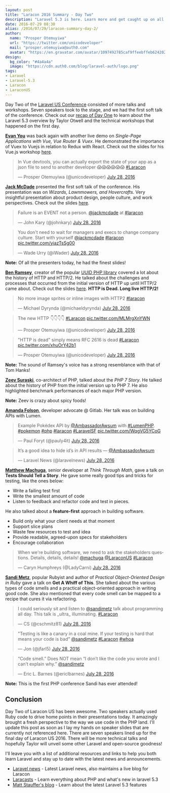 ```yaml
---
layout: post
title: "Laracon 2016 Summary - Day Two"
description: "Laravel 5.3 is here. Learn more and get caught up on all the news coming out of Laracon US 2016."
date: 2016-07-29 08:30
alias: /2016/07/29/laracon-summary-day-2/
author:
  name: "Prosper Otemuyiwa"
  url: "https://twitter.com/unicodeveloper"
  mail: "prosper.otemuyiwa@auth0.com"
  avatar: "https://en.gravatar.com/avatar/1097492785caf9ffeebffeb624202d8f?s=200"
design:
  bg_color: "#4a4a4a"
  image: "https://cdn.auth0.com/blog/laravel-auth/logo.png"
tags:
- Laravel
- Laravel-5.3
- Laracon
- LaraconUS
---
```


Day Two of the  [Laravel US Conference](http://laracon.us/) consisted of more talks and workshops. Seven speakers took to the stage, and we had the first soft talk of the conference. Check out our [recap of Day One](https://auth0.com/blog/laracon-summary-day-1/) to learn about the Laravel 5.3 overview by Taylor Otwell and the technical workshops that happened on the first day.

**[Evan You](https://twitter.com/youyuxi)** was back again with another live demo on *Single-Page Applications with Vue, Vue Router & Vuex*. He demonstrated the importance of Vuex to Vuejs in relation to Redux with React. Check out the slides for his Vue.js workshop [here](https://docs.google.com/presentation/d/1wZWkSkMBsPtUmiGY8T4MnjCZ6xaKjElkK1MjJoj9C48/edit#slide=id.p).

<blockquote class="twitter-tweet" data-partner="tweetdeck"><p lang="en" dir="ltr">In Vue devtools, you can actually export the state of your app as a json file to send to another developer 😱😱😱😱😱😱 <a href="https://twitter.com/hashtag/Laracon?src=hash">#Laracon</a></p>&mdash; Prosper Otemuyiwa (@unicodeveloper) <a href="https://twitter.com/unicodeveloper/status/758668716808761344">July 28, 2016</a></blockquote>

**[Jack McDade](https://twitter.com/jackmcdade)** presented the first soft talk of the conference. His presentation was on *Wizards, Lawnmowers, and Hovercrafts*. Very insightful presentation about product design, people culture, and work perspectives. Check out the slides [here](https://speakerdeck.com/jackmcdade/wizards-lawnmowers-and-hovercrafts).

<blockquote class="twitter-tweet" data-partner="tweetdeck"><p lang="en" dir="ltr">Failure is an EVENT not a person. <a href="https://twitter.com/jackmcdade">@jackmcdade</a> at <a href="https://twitter.com/hashtag/laracon?src=hash">#laracon</a></p>&mdash; John Kary (@johnkary) <a href="https://twitter.com/johnkary/status/758678689953349632">July 28, 2016</a></blockquote>
<script async src="//platform.twitter.com/widgets.js" charset="utf-8"></script>

<blockquote class="twitter-tweet" data-partner="tweetdeck"><p lang="en" dir="ltr">You don&#39;t need to wait for managers and execs to change company culture. Start with yourself <a href="https://twitter.com/jackmcdade">@jackmcdade</a> <a href="https://twitter.com/hashtag/laracon?src=hash">#laracon</a> <a href="https://t.co/yiazTsSg00">pic.twitter.com/yiazTsSg00</a></p>&mdash; Wade Urry (@iWader) <a href="https://twitter.com/iWader/status/758678224188510208">July 28, 2016</a></blockquote>
<script async src="//platform.twitter.com/widgets.js" charset="utf-8"></script>

**Note:** Of all the presenters today, he had the finest slides!

**[Ben Ramsey](https://twitter.com/ramsey)**, creator of the popular [UUID PHP library](https://github.com/ramsey/uuid) covered a lot about the history of HTTP and HTTP/2. He talked about the challenges and processes that occurred from the initial version of HTTP up until HTTP/2 came about. Check out the slides [here](https://speakerdeck.com/ramsey/http-is-dead-long-live-http2-laracon-2016). **HTTP is Dead. Long live HTTP/2!**

<blockquote class="twitter-tweet" data-partner="tweetdeck"><p lang="en" dir="ltr">No more image sprites or inline images with HTTP2 <a href="https://twitter.com/hashtag/laracon?src=hash">#laracon</a></p>&mdash; Michael Dyrynda (@michaeldyrynda) <a href="https://twitter.com/michaeldyrynda/status/758697391167897600">July 28, 2016</a></blockquote>

<blockquote class="twitter-tweet" data-partner="tweetdeck"><p lang="en" dir="ltr">The new HTTP 👇👇👇👇 <a href="https://twitter.com/hashtag/Laracon?src=hash">#Laracon</a> <a href="https://t.co/MLMrgXnYWN">pic.twitter.com/MLMrgXnYWN</a></p>&mdash; Prosper Otemuyiwa (@unicodeveloper) <a href="https://twitter.com/unicodeveloper/status/758690621750177792">July 28, 2016</a></blockquote>
<script async src="//platform.twitter.com/widgets.js" charset="utf-8"></script>

<blockquote class="twitter-tweet" data-partner="tweetdeck"><p lang="en" dir="ltr">&quot;HTTP is dead&quot; simply means RFC 2616 is dead <a href="https://twitter.com/hashtag/Laracon?src=hash">#Laracon</a> <a href="https://t.co/xhuOrY42b1">pic.twitter.com/xhuOrY42b1</a></p>&mdash; Prosper Otemuyiwa (@unicodeveloper) <a href="https://twitter.com/unicodeveloper/status/758689045568520192">July 28, 2016</a></blockquote>
<script async src="//platform.twitter.com/widgets.js" charset="utf-8"></script>

**Note:** The sound of Ramsey's voice has a strong resemblance with that of Tom Hanks!

**[Zeev Suraski](https://twitter.com/zeevs)**, co-architect of PHP, talked about the *PHP 7 Story*. He talked about the history of PHP from the initial version up to PHP 7. He also highlighted benchmark performances of each major PHP version.

**Note:** Zeev is crazy about spicy foods!

**[Amanda Folson](https://twitter.com/AmbassadaorAwsum)**, developer advocate @ Gitlab. Her talk was on building APIs with Lumen.

<blockquote class="twitter-tweet" data-partner="tweetdeck"><p lang="und" dir="ltr">Example Pokédex API by <a href="https://twitter.com/AmbassadorAwsum">@AmbassadorAwsum</a> with <a href="https://twitter.com/hashtag/LumenPHP?src=hash">#LumenPHP</a>. <a href="https://twitter.com/hashtag/pokemon?src=hash">#pokemon</a> <a href="https://twitter.com/hashtag/php?src=hash">#php</a> <a href="https://twitter.com/hashtag/laracon?src=hash">#laracon</a> <a href="https://twitter.com/hashtag/LaravelSF?src=hash">#LaravelSF</a> <a href="https://t.co/WqgVG5YCoG">pic.twitter.com/WqgVG5YCoG</a></p>&mdash; Paul Foryt (@pauly4it) <a href="https://twitter.com/pauly4it/status/758745145667747843">July 28, 2016</a></blockquote>

<blockquote class="twitter-tweet" data-partner="tweetdeck"><p lang="en" dir="ltr">It’s a good idea to hide id’s in API results — <a href="https://twitter.com/AmbassadorAwsum">@AmbassadorAwsum</a></p>&mdash; Laravel News (@laravelnews) <a href="https://twitter.com/laravelnews/status/758745219944685571">July 28, 2016</a></blockquote>
<script async src="//platform.twitter.com/widgets.js" charset="utf-8"></script>

**[Matthew Machuga](https://twitter.com/machuga)**, senior developer at *Think Through Math*, gave a talk on **Tests Should Tell a Story**. He gave some really good tips and tricks for testing, like the ones below:

* Write a failing test first
* Write the smallest amount of code
* Listen to feedback and refactor code and test in pieces.

He also talked about a **feature-first** approach in building software.

* Build only what your client needs at that moment
* Support slice plans
* Waste few resources to test and idea
* Provide readable, agreed-upon specs for stakeholders
* Encourage collaboration

<blockquote class="twitter-tweet" data-partner="tweetdeck"><p lang="en" dir="ltr">When we&#39;re building software, we need to ask the stakeholders questions. Details, details, details! <a href="https://twitter.com/machuga">@machuga</a> <a href="https://twitter.com/LaraconUS">@LaraconUS</a> <a href="https://twitter.com/hashtag/Laracon?src=hash">#Laracon</a></p>&mdash; Caryn Humphreys (@LadyCarni) <a href="https://twitter.com/LadyCarni/status/758764162977705985">July 28, 2016</a></blockquote>

**[Sandi Metz](https://twitter.com/sandimetz)**, popular Rubyist and author of *Practical Object-Oriented Design in Ruby* gave a talk on **Get A Whiff of This**. She talked about the various types of code smells and a practical object-oriented approach in writing good code. She also mentioned that every code smell can be mapped to a recipe that cures it via refactoring.

<blockquote class="twitter-tweet" data-partner="tweetdeck"><p lang="en" dir="ltr">I could seriously sit and listen to <a href="https://twitter.com/sandimetz">@sandimetz</a> talk about programming all day. This talk is _ultra_ illuminating. <a href="https://twitter.com/hashtag/Laracon?src=hash">#Laracon</a></p>&mdash; CS (@cschmitz81) <a href="https://twitter.com/cschmitz81/status/758781530072289282">July 28, 2016</a></blockquote>
<script async src="//platform.twitter.com/widgets.js" charset="utf-8"></script>

<blockquote class="twitter-tweet" data-partner="tweetdeck"><p lang="en" dir="ltr">&quot;Testing is like a canary in a coal mine. If your testing is hard that means your code is bad&quot; <a href="https://twitter.com/sandimetz">@sandimetz</a> <a href="https://twitter.com/hashtag/Laracon?src=hash">#Laracon</a> <a href="https://twitter.com/hashtag/whoa?src=hash">#whoa</a></p>&mdash; Jon (@jfarl5) <a href="https://twitter.com/jfarl5/status/758779731550605314">July 28, 2016</a></blockquote>

<blockquote class="twitter-tweet" data-partner="tweetdeck"><p lang="en" dir="ltr">“Code smell.” Does NOT mean “I don’t like the code you wrote and I can’t explain why.” <a href="https://twitter.com/sandimetz">@sandimetz</a></p>&mdash; Eric L. Barnes (@ericlbarnes) <a href="https://twitter.com/ericlbarnes/status/758773060182810624">July 28, 2016</a></blockquote>

**Note:** This is the first PHP conference Sandi has ever attended!

## Conclusion

Day Two of Laracon US has been awesome. Two speakers actually used Ruby code to drive home points in their presentations today. It amazingly brought a fresh perspective to the way we use code in the PHP land. I'll update this post as soon as I lay my hands on speaker slides that are currently not referenced here. There are seven speakers lined up for the final day of Laracon US 2016. There will be more technical talks and hopefully Taylor will unveil some other Laravel and open-source goodness!

I'll leave you with a list of additional resources and links to help you both learn Laravel and stay up to date with the latest news and announcements.

 * [Laravel news](https://laravel-news.com/) - Latest Laravel news, also maintains a live blog for Laracon
 * [Laracasts](https://laracasts.com/series/whats-new-in-laravel-5-3) - Learn everything about PHP and what's new in laravel 5.3
 * [Matt Stauffer's blog](https://mattstauffer.co/blog/series/new-features-in-laravel-5-3) - Learn about the latest Laravel 5.3 features